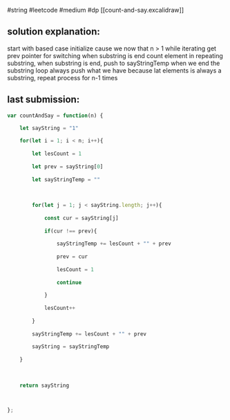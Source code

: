 #string 
#leetcode 
#medium 
#dp
[[count-and-say.excalidraw]]

## solution explanation:

start with based case initialize cause we now that n > 1
while iterating get prev pointer for switching when substring is end count element in repeating substring, when substring is end, push to sayStringTemp when we end the substring loop always push what we have because lat elements is always a substring, repeat process for n-1 times

## last submission:

```javascript
var countAndSay = function(n) {

	let sayString = "1"
	
	for(let i = 1; i < n; i++){
	
		let lesCount = 1
		
		let prev = sayString[0]
		
		let sayStringTemp = ""
		
		  
		
		for(let j = 1; j < sayString.length; j++){
		
			const cur = sayString[j]
			
			if(cur !== prev){
			
				sayStringTemp += lesCount + "" + prev
				
				prev = cur
				
				lesCount = 1
				
				continue
		
			}
		
			lesCount++
		
		}
		
		sayStringTemp += lesCount + "" + prev
		
		sayString = sayStringTemp
	
	}
	
	  
	
	return sayString

  

};
```